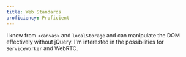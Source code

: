 ```yaml
---
title: Web Standards
proficiency: Proficient
---
```


I know from `<canvas>` and `localStorage` and can manipulate the DOM effectively without jQuery. I'm interested in the possibilities for `ServiceWorker` and WebRTC.
